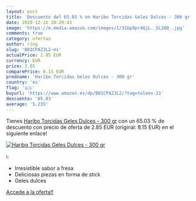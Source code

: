 ```yaml
---
layout: post
title: 'Descuento del 65.03 % en Haribo Torcidas Geles Dulces - 300 gr'
date: 2020-12-16 10:29:43
image: 'https://m.media-amazon.com/images/I/31bp9pr4QjL._SL200_.jpg'
comments: true
category: ofertas
author: ring
slug: 'B01CPAZJL2-es'
actualPrice: 2.85 EUR
currency: EUR
price: 2.85
comparePrice: 8.15 EUR
prodname: 'Haribo Torcidas Geles Dulces - 300 gr'
country: 'es'
flag: '🇪🇸'
buyurl: 'https://www.amazon.es/dp/B01CPAZJL2/?tag=tolees-21'
descuento: '65.03'
average: '5.235'
---
```


Tienes [Haribo Torcidas Geles Dulces - 300 gr](https://www.amazon.es/dp/B01CPAZJL2/?tag=tolees-21) con un 65.03 % de descuento con precio de oferta de 2.85 EUR (original: 8.15 EUR) en el siguiente enlace!

[![Haribo Torcidas Geles Dulces - 300 gr](https://m.media-amazon.com/images/I/31bp9pr4QjL._SL200_.jpg)](https://www.amazon.es/dp/B01CPAZJL2/?tag=tolees-21)

ℹ️:

- Irresistible sabor a fresa
- Deliciosas piezas en forma de stick
- Geles dulces

[Accede a la oferta!!](https://www.amazon.es/dp/B01CPAZJL2/?tag=tolees-21)
